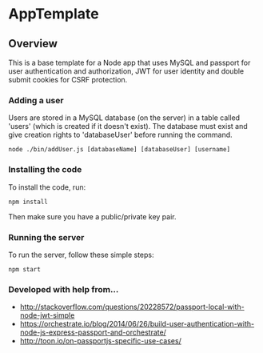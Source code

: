 # AppTemplate

## Overview
This is a base template for a Node app that uses MySQL and passport for user authentication and authorization, JWT for user identity and double submit cookies for CSRF protection.

### Adding a user
Users are stored in a MySQL database (on the server) in a table called 'users' (which is created if it doesn't exist).   The database must exist and give creation rights to 'databaseUser' before running the command.

```
node ./bin/addUser.js [databaseName] [databaseUser] [username]
```

### Installing the code
To install the code, run:

```
npm install
```

Then make sure you have a public/private key pair.

### Running the server
To run the server, follow these simple steps:

```
npm start
```

### Developed with help from...
 - http://stackoverflow.com/questions/20228572/passport-local-with-node-jwt-simple
 - https://orchestrate.io/blog/2014/06/26/build-user-authentication-with-node-js-express-passport-and-orchestrate/
 - http://toon.io/on-passportjs-specific-use-cases/
 
